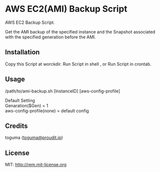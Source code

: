 # AWS EC2(AMI) Backup Script 
AWS EC2 Backup Script.

Get the AMI backup of the specified instance and the Snapshot associated with the specified generation before the AMI.
  
## Installation
  
Copy this Script at worckdir.
Run Script in shell , or Run Script in crontab.
  
## Usage
  
/path/to/ami-backup.sh [InstanceID] [aws-config-profile] 
  
 Default Setting  
 Genaration($Gen) = 1  
 aws-config-profile(none) = default config 
  
## Credits
  
toguma (toguma@proudit.jp)
  
## License
  
MIT: http://rem.mit-license.org

